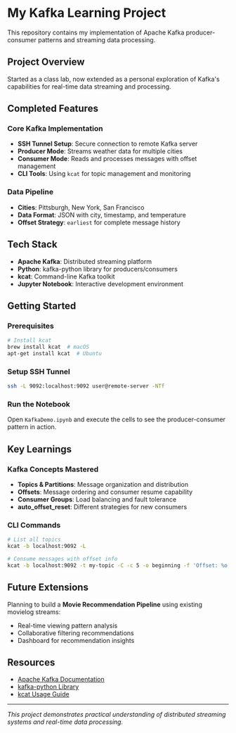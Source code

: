 # My Kafka Learning Project

This repository contains my implementation of Apache Kafka producer-consumer patterns and streaming data processing.

## Project Overview

Started as a class lab, now extended as a personal exploration of Kafka's capabilities for real-time data streaming and processing.

## Completed Features

### Core Kafka Implementation
- **SSH Tunnel Setup**: Secure connection to remote Kafka server
- **Producer Mode**: Streams weather data for multiple cities
- **Consumer Mode**: Reads and processes messages with offset management
- **CLI Tools**: Using `kcat` for topic management and monitoring

### Data Pipeline
- **Cities**: Pittsburgh, New York, San Francisco
- **Data Format**: JSON with city, timestamp, and temperature
- **Offset Strategy**: `earliest` for complete message history

## Tech Stack

- **Apache Kafka**: Distributed streaming platform
- **Python**: kafka-python library for producers/consumers
- **kcat**: Command-line Kafka toolkit
- **Jupyter Notebook**: Interactive development environment

## Getting Started

### Prerequisites
```bash
# Install kcat
brew install kcat  # macOS
apt-get install kcat  # Ubuntu
```

### Setup SSH Tunnel
```bash
ssh -L 9092:localhost:9092 user@remote-server -NTf
```

### Run the Notebook
Open `KafkaDemo.ipynb` and execute the cells to see the producer-consumer pattern in action.

## Key Learnings

### Kafka Concepts Mastered
- **Topics & Partitions**: Message organization and distribution
- **Offsets**: Message ordering and consumer resume capability  
- **Consumer Groups**: Load balancing and fault tolerance
- **auto_offset_reset**: Different strategies for new consumers

### CLI Commands
```bash
# List all topics
kcat -b localhost:9092 -L

# Consume messages with offset info
kcat -b localhost:9092 -t my-topic -C -c 5 -o beginning -f 'Offset: %o, Message: %s\n'
```

## Future Extensions

Planning to build a **Movie Recommendation Pipeline** using existing movielog streams:
- Real-time viewing pattern analysis
- Collaborative filtering recommendations  
- Dashboard for recommendation insights

## Resources

- [Apache Kafka Documentation](https://kafka.apache.org/documentation/)
- [kafka-python Library](https://kafka-python.readthedocs.io/)
- [kcat Usage Guide](https://docs.confluent.io/platform/current/app-development/kafkacat-usage.html)

---

*This project demonstrates practical understanding of distributed streaming systems and real-time data processing.*